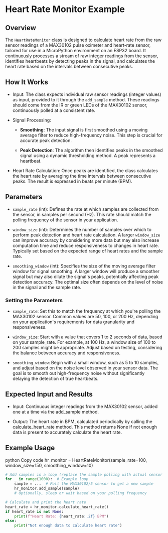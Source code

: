 # Heart Rate Monitor Example

## Overview

The `HeartRateMonitor` class is designed to calculate heart rate from the raw sensor readings of a MAX30102 pulse oximeter and heart-rate sensor, tailored for use in a MicroPython environment on an ESP32 board. It continuously processes a stream of raw integer readings from the sensor, identifies heartbeats by detecting peaks in the signal, and calculates the heart rate based on the intervals between consecutive peaks.

## How It Works

- Input: The class expects individual raw sensor readings (integer values) as input, provided to it through the `add_sample` method. These readings should come from the IR or green LEDs of the MAX30102 sensor, continuously polled at a consistent rate.

- Signal Processing:

  - **Smoothing**: The input signal is first smoothed using a moving average filter to reduce high-frequency noise. This step is crucial for accurate peak detection.

  - **Peak Detection**: The algorithm then identifies peaks in the smoothed signal using a dynamic thresholding method. A peak represents a heartbeat.

- Heart Rate Calculation: Once peaks are identified, the class calculates the heart rate by averaging the time intervals between consecutive peaks. The result is expressed in beats per minute (BPM).

## Parameters

- `sample_rate` (int): Defines the rate at which samples are collected from the sensor, in samples per second (Hz). This rate should match the polling frequency of the sensor in your application.

- `window_size` (int): Determines the number of samples over which to perform peak detection and heart rate calculation. A larger `window_size` can improve accuracy by considering more data but may also increase computation time and reduce responsiveness to changes in heart rate. Typically set based on the expected range of heart rates and the sample rate.

- `smoothing_window` (int): Specifies the size of the moving average filter window for signal smoothing. A larger window will produce a smoother signal but may also dilute the signal's peaks, potentially affecting peak detection accuracy. The optimal size often depends on the level of noise in the signal and the sample rate.

### Setting the Parameters

- `sample_rate`: Set this to match the frequency at which you're polling the MAX30102 sensor. Common values are 50, 100, or 200 Hz, depending on your application's requirements for data granularity and responsiveness.

- `window_size`: Start with a value that covers 1 to 2 seconds of data, based on your sample_rate. For example, at 100 Hz, a window size of 100 to 200 samples might be appropriate. Adjust based on testing, considering the balance between accuracy and responsiveness.

- `smoothing_window`: Begin with a small window, such as 5 to 10 samples, and adjust based on the noise level observed in your sensor data. The goal is to smooth out high-frequency noise without significantly delaying the detection of true heartbeats.

## Expected Input and Results

- Input: Continuous integer readings from the MAX30102 sensor, added one at a time via the add_sample method.

- Output: The heart rate in BPM, calculated periodically by calling the calculate_heart_rate method. This method returns None if not enough data is present to accurately calculate the heart rate.

## Example Usage

python
Copy code
hr_monitor = HeartRateMonitor(sample_rate=100, window_size=150, smoothing_window=10)

```python
# Add samples in a loop (replace the sample polling with actual sensor data retrieval)
for _ in range(1000):  # Example loop
    sample = ...  # Poll the MAX30102/5 sensor to get a new sample
    hr_monitor.add_sample(sample)
    # Optionally, sleep or wait based on your polling frequency

# Calculate and print the heart rate
heart_rate = hr_monitor.calculate_heart_rate()
if heart_rate is not None:
    print(f"Heart Rate: {heart_rate:.2f} BPM")
else:
    print("Not enough data to calculate heart rate")
```
